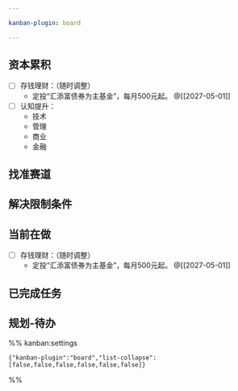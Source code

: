 ```yaml
---

kanban-plugin: board

---
```


## 资本累积

- [ ] 存钱理财：（随时调整）
	- 定投“汇添富债券为主基金”，每月500元起。
	@[[2027-05-01]]
- [ ] 认知提升：
	- 技术
	- 管理
	- 商业
	- 金融


## 找准赛道



## 解决限制条件



## 当前在做

- [ ] 存钱理财：（随时调整）
	- 定投“汇添富债券为主基金”，每月500元起。
	@[[2027-05-01]]


## 已完成任务



## 规划-待办





%% kanban:settings
```
{"kanban-plugin":"board","list-collapse":[false,false,false,false,false,false]}
```
%%